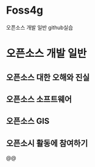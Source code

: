 # Foss4g
오픈소스 개발 일반 github실습


# 오픈소스 개발 일반

## 오픈소스 대한 오해와 진실
## 오픈소스 소프트웨어
## 오픈소스 GIS
## 오픈소시 활동에 참여하기
@@